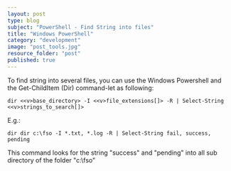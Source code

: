 ```yaml
---
layout: post
type: blog
subject: "PowerShell - Find String into files"
title: "Windows PowerShell"
category: "development"
image: "post_tools.jpg"
resource_folder: "post"
published: true
---
```


To find string into several files, you can use the Windows Powershell and the Get-ChildItem (Dir) command-let as following:

    dir <<v>base_directory> -I <<v>file_extensions[]> -R | Select-String <<v>strings_to_search[]>

E.g.:
 
    dir dir c:\fso -I *.txt, *.log -R | Select-String fail, success, pending
     
This command looks for the string "success" and "pending" into all sub directory of the folder "c:\fso" 
